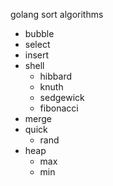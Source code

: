 golang sort algorithms

* bubble
* select
* insert
* shell
	+ hibbard
	+ knuth
	+ sedgewick
	+ fibonacci
* merge
* quick
	+ rand
* heap
	+ max
	+ min
